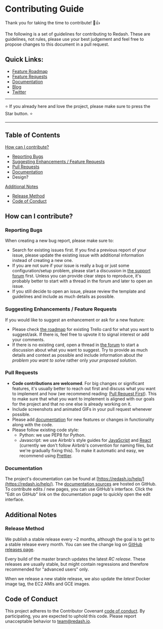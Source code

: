 # Contributing Guide

Thank you for taking the time to contribute! :tada::+1:

The following is a set of guidelines for contributing to Redash. These are guidelines, not rules, please use your best judgement and feel free to propose changes to this document in a pull request.

## Quick Links:

- [Feature Roadmap](https://trello.com/b/b2LUHU7A/redash-roadmap)
- [Feature Requests](https://discuss.redash.io/c/feature-requests)
- [Documentation](https://redash.io/help/)
- [Blog](http://blog.redash.io/)
- [Twitter](https://twitter.com/getredash)

---
:star: If you already here and love the project, please make sure to press the Star button. :star:

---


## Table of Contents

[How can I contribute?](#how-can-i-contribute)

- [Reporting Bugs](#reporting-bugs)
- [Suggesting Enhancements / Feature Requests](#suggesting-enhancements--feature-requests)
- [Pull Requests](#pull-requests)
- [Documentation](#documentation)
- Design?

[Additional Notes](#additional-notes)

- [Release Method](#release-method)
- [Code of Conduct](#code-of-conduct)

## How can I contribute?

### Reporting Bugs

When creating a new bug report, please make sure to:

- Search for existing issues first. If you find a previous report of your issue, please update the existing issue with additional information instead of creating a new one.
- If you are not sure if your issue is really a bug or just some configuration/setup problem, please start a discussion in [the support forum](https://discuss.redash.io/c/support) first. Unless you can provide clear steps to reproduce, it's probably better to start with a thread in the forum and later to open an issue.
- If you still decide to open an issue, please review the template and guidelines and include as much details as possible.

### Suggesting Enhancements / Feature Requests

If you would like to suggest an enhancement or ask for a new feature:

- Please check [the roadmap](https://trello.com/b/b2LUHU7A/redash-roadmap) for existing Trello card for what you want to suggest/ask. If there is, feel free to upvote it to signal interest or add your comments.
- If there is no existing card, open a thread in [the forum](https://discuss.redash.io/c/feature-requests) to start a discussion about what you want to suggest. Try to provide as much details and context as possible and include information about *the problem you want to solve* rather only *your proposed solution*.

### Pull Requests

- **Code contributions are welcomed**. For big changes or significant features, it's usually better to reach out first and discuss what you want to implement and how (we recommend reading: [Pull Request First](https://medium.com/practical-blend/pull-request-first-f6bb667a9b6#.ozlqxvj36)). This to make sure that what you want to implement is aligned with our goals for the project and that no one else is already working on it.
- Include screenshots and animated GIFs in your pull request whenever possible.
- Please add [documentation](#documentation) for new features or changes in functionality along with the code.
- Please follow existing code style:
  - Python: we use PEP8 for Python.
  - Javascript: we use Airbnb's style guides for [JavaScript](https://github.com/airbnb/javascript#naming-conventions) and [React](https://github.com/airbnb/javascript/blob/master/react) (currently we don't follow Airbnb's convention for naming files, but we're gradually fixing this). To make it automatic and easy, we recommend using [Prettier](https://github.com/prettier/prettier).

### Documentation

The project's documentation can be found at [https://redash.io/help/](https://redash.io/help/). The [documentation sources](https://github.com/getredash/website/tree/master/website/_kb) are hosted on GitHub. To contribute edits / new pages, you can use GitHub's interface. Click the "Edit on GitHub" link on the documentation page to quickly open the edit interface.

## Additional Notes

### Release Method

We publish a stable release every ~2 months, although the goal is to get to a stable release every month. You can see the change log on [GitHub releases page](http://github.com/getredash/redash/releases).

Every build of the master branch updates the latest *RC release*. These releases are usually stable, but might contain regressions and therefore recommended for "advanced users" only.

When we release a new stable release, we also update the *latest* Docker image tag, the EC2 AMIs and GCE images.

## Code of Conduct

This project adheres to the Contributor Covenant [code of conduct](http://redash.io/community/code_of_conduct). By participating, you are expected to uphold this code. Please report unacceptable behavior to team@redash.io.
